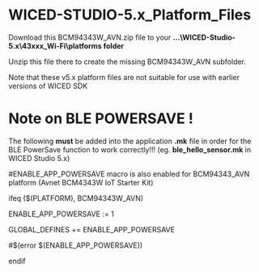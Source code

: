 # WICED-STUDIO-5.x_Platform_Files

Download this BCM94343W_AVN.zip file to your **...\WICED-Studio-5.x\43xxx_Wi-Fi\platforms folder** 

Unzip this file there to create the missing BCM94343W_AVN subfolder.

Note that these v5.x platform files are not suitable for use with earlier versions of WICED SDK

# Note on BLE POWERSAVE !

The following **must** be added into the application **.mk** file in order for the BLE PowerSave function to work correctly!!!
(eg. **ble_hello_sensor.mk** in WICED Studio 5.x) 

#ENABLE_APP_POWERSAVE macro is also enabled for BCM94343_AVN platform (Avnet BCM4343W IoT Starter Kit)

ifeq ($(PLATFORM), BCM94343W_AVN)

ENABLE_APP_POWERSAVE := 1

GLOBAL_DEFINES += ENABLE_APP_POWERSAVE

#$(error $(ENABLE_APP_POWERSAVE))

endif
